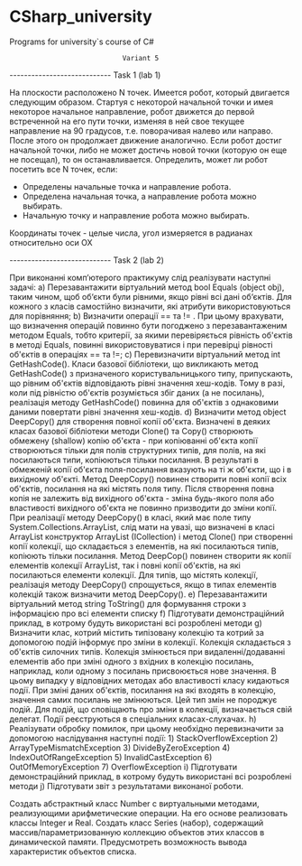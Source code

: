 # CSharp_university
Programs for university`s course of C#

                                Variant 5

----------------------------  Task 1 (lab 1)

На плоскости расположено N точек. Имеется робот, который двигается следующим образом. 
Стартуя с некоторой начальной точки и имея некоторое начальное направление, 
робот движется до первой встреченной на его пути точки, изменяя в ней свое текущее 
направление на 90 градусов, т.е. поворачивая налево или направо. 
После этого он продолжает движение аналогично. 
Если робот достиг начальной точки, либо не может достичь новой точки (которую он еще не посещал), 
то он останавливается. Определить, может ли робот посетить все N точек, если:

-	Определены начальные точка и направление робота. 
-	Определена начальная точка, а направление робота можно выбирать. 
-	Начальную точку и направление робота можно выбирать.

Координаты точек - целые числа, угол измеряется в радианах относительно оси ОХ

----------------------------  Task 2 (lab 2)

При виконанні комп’ютерого практикуму слід реалізувати наступні задачі:
a)	Перезавантажити віртуальний метод bool Equals (object obj), таким чином, щоб об‘єкти 
    були рівними, якщо рівні всі дані об‘єктів. Для кожного з класів самостійно визначити, 
    які атрибути використовуються для порівняння; 
b)	Визначити операції == та != . При цьому врахувати, що визначення операцій повинно бути 
    погоджено з перезавантаженим методом Equals, тобто критерії, за якими перевіряється рівність
    об'єктів в методі Equals, повинні використовуватися і при перевірці рівності об'єктів в операціях == та !=;
c)	Перевизначити віртуальний метод int GetHashCode(). Класи базової бібліотеки, що викликають
    метод GetHashCode() з призначеного користувальницького типу, припускають, що рівним об'єктів
    відповідають рівні значення хеш-кодів. Тому в разі, коли під рівністю об'єктів розуміється 
    збіг даних (а не посилань), реалізація методу GetHashCode() повинна для об'єктів з 
    однаковими даними повертати рівні значення хеш-кодів.
d)	Визначити метод object DeepCopy() для створення повної копії об'єкта. Визначені в деяких 
    класах базової бібліотеки методи Clone() та Copy() створюють обмежену (shallow) копію об'єкта - 
    при копіюванні об'єкта копії створюються тільки для полів структурних типів, для полів, на які 
    посилаються типи, копіюються тільки посилання. В результаті в обмеженій копії об'єкта поля-посилання 
    вказують на ті ж об'єкти, що і в вихідному об'єкті. Метод DeepCopy() повинен створити повні копії всіх об'єктів, 
    посилання на які містять поля типу. Після створення повна копія не залежить від вихідного об'єкта - зміна 
    будь-якого поля або властивості вихідного об'єкта не повинно призводити до зміни копії. При реалізації методу 
    DeepCopy() в класі, який має поле типу System.Collections.ArrayList, слід мати на увазі, що визначені в класі 
    ArrayList конструктор ArrayList (ICollection) і метод Clone() при створенні копії колекції, що складається з 
    елементів, на які посилаються типів, копіюють тільки посилання. Метод DeepCop() повинен створити як копії 
    елементів колекції ArrayList, так і повні копії об'єктів, на які посилаються елементи колекції. Для типів, що 
    містять колекції, реалізація методу DeepCopy() спрощується, якщо в типах елементів колекцій 
    також визначити метод DeepCopy().
e)	Перезавантажити віртуальний метод string ToString() для формування строки з інформацією про всі елементи списку
f)	Підготувати демонстраційний приклад, в котрому будуть використані всі розроблені методи
g)	Визначити клас, котрий містить типізовану колекцію та котрий за допомогою подій інформує про зміни в колекції.
    Колекція складається з об'єктів силочних типів. Колекція змінюється при видаленні/додаванні елементів або 
    при зміні одного з вхідних в колекцію посилань, наприклад, коли одному з посилань присвоюється нове значення. 
    В цьому випадку у відповідних методах або властивості класу кидаються події.
    При зміні даних об'єктів, посилання на які входять в колекцію, значення самих посилань не змінюються.
    Цей тип змін не породжує подій.
    Для подій, що сповіщають про зміни в колекції, визначається свій делегат. 
    Події реєструються в спеціальних класах-слухачах.
h)	Реалізувати обробку помилок, при цьому необхідно перевизначити за допомогою наслідування наступні події: 
    1) StackOverflowException 
    2) ArrayTypeMismatchException 
    3) DivideByZeroException 
    4) IndexOutOfRangeException 
    5) InvalidCastException 
    6) OutOfMemoryException 
    7) OverflowException 
i)	Підготувати демонстраційний приклад, в котрому будуть використані всі розроблені методи
j)	Підготувати звіт з результатами виконаної роботи.

Создать абстрактный класс Number c виртуальными методами, реализующими арифметические операции. 
На его основе реализовать классы Integer и Real.
Создать класс Series (набор), содержащий массив/параметризованную коллекцию 
объектов этих классов в динамической памяти. 
Предусмотреть возможность вывода  характеристик объектов списка. 

